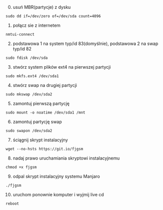 0. usuń MBR(partycje) z dysku

`sudo dd if=/dev/zero of=/dev/sda count=4096`

1. połącz sie z internetem

`nmtui-connect`

2. podstawowa 1 na system typ/id 83(domyślnie), podstawowa 2 na swap typ/id 82

`sudo fdisk /dev/sda`

3. stwórz system plików ext4 na pierwszej partycji

`sudo mkfs.ext4 /dev/sda1`

4. stwórz swap na drugiej partycji

`sudo mkswap /dev/sda2`

5. zamontuj pierwszą partycję

`sudo mount -o noatime /dev/sda1 /mnt`

6. zamontuj partycję swap

`sudo swapon /dev/sda2`

7. ściągnij skrypt instalacyjny

`wget --no-hsts https://git.io/fjgsm`

8. nadaj prawo uruchamiania skryptowi instalacyjnemu

`chmod +x fjgsm`

9. odpal skrypt instalacyjny systemu Manjaro

`./fjgsm`

10. uruchom ponownie komputer i wyjmij live cd

`reboot`
